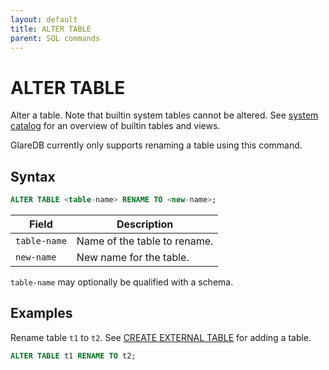 ```yaml
---
layout: default
title: ALTER TABLE
parent: SQL commands
---
```


# ALTER TABLE

Alter a table. Note that builtin system tables cannot be altered. See [system
catalog] for an overview of builtin tables and views.

GlareDB currently only supports renaming a table using this command.

## Syntax

```sql
ALTER TABLE <table-name> RENAME TO <new-name>;
```

| Field        | Description                  |
| ------------ | ---------------------------- |
| `table-name` | Name of the table to rename. |
| `new-name`   | New name for the table.      |

`table-name` may optionally be qualified with a schema.

## Examples

Rename table `t1` to `t2`. See [CREATE EXTERNAL TABLE] for adding a table.

```sql
ALTER TABLE t1 RENAME TO t2;
```

[CREATE EXTERNAL TABLE]: /glaredb/sql-commands/create-external-table/
[system catalog]: /glaredb/system-catalog/index/
